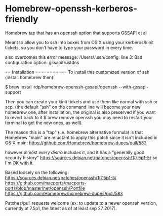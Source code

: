 # Homebrew-openssh-kerberos-friendly

Homebrew tap that has an openssh option that supports GSSAPI et al

Meant to allow you to ssh into boxes from OS X using your kerberos/kinit tickets, so you don't have to type your password in every time.

also overcomes this error message: 
/Users/<username>/.ssh/config: line 3: Bad configuration option: gssapitrustdns

== Installation ===========
To install this customized version of ssh (install homebrew then):

$ brew install rdp/homebrew-openssh-gssapi/openssh --with-gssapi-support

Then you can create your kinit tickets and use them like normal with ssh or scp.
(the default "ssh" on the command line will become your new homebrew one, after installation,
the original is also preserved if you want to revert back to it $ brew remove openssh
you may need to restart your terminal to get the new ones, as well).

The reason this is a "tap" (i.e. homebrew alternative formula) is that Homebrew "main" are reluctant to apply this patch since it isn't included in OS X main:
https://github.com/Homebrew/homebrew-dupes/pull/583

however almost *every distro* includes it, and it has a "generally good security history"
https://sources.debian.net/patches/openssh/1:7.5p1-5/
so I'm OK with it.

Based loosely on the following:
https://sources.debian.net/patches/openssh/1:7.5p1-5/
https://github.com/macports/macports-ports/blob/master/net/openssh/Portfile
https://github.com/Homebrew/homebrew-dupes/pull/583


Patches/pull requests welcome (ex: to update to a newer openssh version, currently at 7.5p1, the latest as of at least sep 27 2017).
